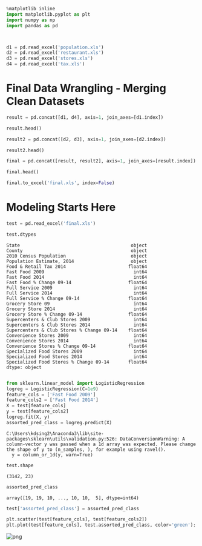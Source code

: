 

```python
%matplotlib inline
import matplotlib.pyplot as plt
import numpy as np
import pandas as pd

```


```python


d1 = pd.read_excel('population.xls')
d2 = pd.read_excel('restaurant.xls')
d3 = pd.read_excel('stores.xls')
d4 = pd.read_excel('tax.xls')
```

# Final Data Wrangling - Merging Clean Datasets


```python
result = pd.concat([d1, d4], axis=1, join_axes=[d1.index])
```


```python
result.head()
```


```python
result2 = pd.concat([d2, d3], axis=1, join_axes=[d2.index])
```


```python
result2.head()
```


```python
final = pd.concat([result, result2], axis=1, join_axes=[result.index])
```


```python
final.head()
```


```python
final.to_excel('final.xls', index=False)
```

# Modeling Starts Here


```python
test = pd.read_excel('final.xls')

```


```python
test.dtypes
```




    State                                         object
    County                                        object
    2010 Census Population                        object
    Population Estimate, 2014                     object
    Food & Retail Tax 2014                       float64
    Fast Food 2009                                 int64
    Fast Food 2014                                 int64
    Fast Food % Change 09-14                     float64
    Full Service 2009                              int64
    Full Service 2014                              int64
    Full Service % Change 09-14                  float64
    Grocery Store 09                               int64
    Grocery Store 2014                             int64
    Grocery Store % Change 09-14                 float64
    Supercenters & Club Stores 2009                int64
    Supercenters & Club Stores 2014                int64
    Supercenters & Club Stores % Change 09-14    float64
    Convenience Stores 2009                        int64
    Convenience Stores 2014                        int64
    Convenience Stores % Change 09-14            float64
    Specialized Food Stores 2009                   int64
    Specialized Food Stores 2014                   int64
    Specialized Food Stores % Change 09-14       float64
    dtype: object




```python

```


```python
from sklearn.linear_model import LogisticRegression
logreg = LogisticRegression(C=1e9)
feature_cols = ['Fast Food 2009']
feature_cols2 = ['Fast Food 2014']
X = test[feature_cols]
y = test[feature_cols2]
logreg.fit(X, y)
assorted_pred_class = logreg.predict(X)
```

    C:\Users\kdsing2\Anaconda3\lib\site-packages\sklearn\utils\validation.py:526: DataConversionWarning: A column-vector y was passed when a 1d array was expected. Please change the shape of y to (n_samples, ), for example using ravel().
      y = column_or_1d(y, warn=True)
    


```python
test.shape
```




    (3142, 23)




```python
assorted_pred_class
```




    array([19, 19, 10, ..., 10, 10,  5], dtype=int64)




```python
test['assorted_pred_class'] = assorted_pred_class
```


```python
plt.scatter(test[feature_cols], test[feature_cols2])
plt.plot(test[feature_cols], test.assorted_pred_class, color='green');
```


![png](output_18_0.png)



```python

```


```python

```


```python

```


```python

```


```python

```


```python

```


```python

```


```python

```


```python

```


```python

```


```python

```


```python

```


```python

```


```python

```


```python

```


```python

```
